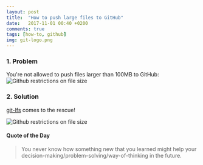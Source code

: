 ```yaml
---
layout: post
title:  "How to push large files to GitHub"
date:   2017-11-01 00:40 +0200
comments: true
tags: [how-to, github]
img: git-logo.png
---
```

### 1. Problem
You're not allowed to push files larger than 100MB to GitHub:
![Github restrictions on file size]({{site.baseurl}}/assets/img/github-supports-100MB.png)

### 2. Solution
[git-lfs](https://git-lfs.github.com) comes to the rescue!

![Github restrictions on file size]({{site.baseurl}}/assets/img/github-with-lfs.png)

#### Quote of the Day
> You never know how something new that you learned might help your decision-making/problem-solving/way-of-thinking in the future.